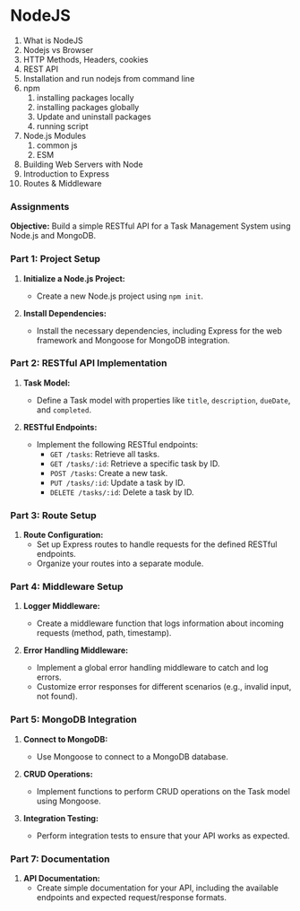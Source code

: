 # NodeJS

1. What is NodeJS
2. Nodejs vs Browser
3. HTTP Methods, Headers, cookies
4. REST API
5. Installation and run nodejs from command line
6. npm
   1. installing packages locally
   2. installing packages globally
   3. Update and uninstall packages
   4. running script
7. Node.js Modules
   1. common js
   2. ESM
8. Building Web Servers with Node
9. Introduction to Express
10. Routes & Middleware

### Assignments

**Objective:** Build a simple RESTful API for a Task Management System using Node.js and MongoDB.

### Part 1: Project Setup

1. **Initialize a Node.js Project:**

   - Create a new Node.js project using `npm init`.

2. **Install Dependencies:**
   - Install the necessary dependencies, including Express for the web framework and Mongoose for MongoDB integration.

### Part 2: RESTful API Implementation

1. **Task Model:**

   - Define a Task model with properties like `title`, `description`, `dueDate`, and `completed`.

2. **RESTful Endpoints:**
   - Implement the following RESTful endpoints:
     - `GET /tasks`: Retrieve all tasks.
     - `GET /tasks/:id`: Retrieve a specific task by ID.
     - `POST /tasks`: Create a new task.
     - `PUT /tasks/:id`: Update a task by ID.
     - `DELETE /tasks/:id`: Delete a task by ID.

### Part 3: Route Setup

1. **Route Configuration:**
   - Set up Express routes to handle requests for the defined RESTful endpoints.
   - Organize your routes into a separate module.

### Part 4: Middleware Setup

1. **Logger Middleware:**

   - Create a middleware function that logs information about incoming requests (method, path, timestamp).

2. **Error Handling Middleware:**
   - Implement a global error handling middleware to catch and log errors.
   - Customize error responses for different scenarios (e.g., invalid input, not found).

### Part 5: MongoDB Integration

1. **Connect to MongoDB:**

   - Use Mongoose to connect to a MongoDB database.

2. **CRUD Operations:**

   - Implement functions to perform CRUD operations on the Task model using Mongoose.

3. **Integration Testing:**
   - Perform integration tests to ensure that your API works as expected.

### Part 7: Documentation

1. **API Documentation:**
   - Create simple documentation for your API, including the available endpoints and expected request/response formats.
